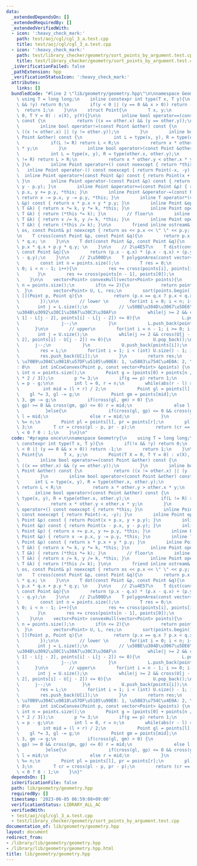 ```yaml
---
data:
  _extendedDependsOn: []
  _extendedRequiredBy: []
  _extendedVerifiedWith:
  - icon: ':heavy_check_mark:'
    path: test/aoj/cgl/cgl_3_a.test.cpp
    title: test/aoj/cgl/cgl_3_a.test.cpp
  - icon: ':heavy_check_mark:'
    path: test/library_checker/geometry/sort_points_by_argument.test.cpp
    title: test/library_checker/geometry/sort_points_by_argument.test.cpp
  _isVerificationFailed: false
  _pathExtension: hpp
  _verificationStatusIcon: ':heavy_check_mark:'
  attributes:
    links: []
  bundledCode: "#line 2 \"lib/geometry/geometry.hpp\"\n\nnamespace Geometry{\n   \
    \ using T = long long;\n    inline constexpr int type(T x, T y){\n        if(!x\
    \ && !y) return 0;\n        if(y < 0 || (y == 0 && x > 0)) return -1;\n      \
    \  return 1;\n    }\n\n    struct Point{\n        T x, y;\n        Point(T X =\
    \ 0, T Y = 0) : x(X), y(Y){}\n\n        inline bool operator==(const Point &other)\
    \ const {\n            return ((x == other.x) && (y == other.y));\n        }\n\
    \        inline bool operator!=(const Point &other) const {\n            return\
    \ ((x != other.x) || (y != other.y));\n        }\n        inline bool operator<(const\
    \ Point &other) const {\n            int L = type(x, y), R = type(other.x, other.y);\n\
    \            if(L != R) return L < R;\n            return x * other.y > other.x\
    \ * y;\n        }\n        inline bool operator>(const Point &other) const {\n\
    \            int L = type(x, y), R = type(other.x, other.y);\n            if(L\
    \ != R) return L > R;\n            return x * other.y < other.x * y;\n       \
    \ }\n        inline Point operator+() const noexcept { return *this; }\n     \
    \   inline Point operator-() const noexcept { return Point(-x, -y); }\n      \
    \  inline Point operator+(const Point &p) const { return Point(x + p.x, y + p.y);\
    \ }\n        inline Point operator-(const Point &p) const { return Point(x - p.x,\
    \ y - p.y); }\n        inline Point &operator+=(const Point &p) { return x +=\
    \ p.x, y += p.y, *this; }\n        inline Point &operator-=(const Point &p) {\
    \ return x -= p.x, y -= p.y, *this; }\n        inline T operator*(const Point\
    \ &p) const { return x * p.x + y * p.y; }\n        inline Point &operator*=(const\
    \ T &k) { return x *= k, y *= k, *this; }\n        inline Point operator*(const\
    \ T &k) { return (*this *= k); }\n        // floor\n        inline Point &operator/=(const\
    \ T &k) { return x /= k, y /= k, *this; }\n        inline Point operator/(const\
    \ T &k) { return (*this /= k); }\n\n        friend inline ostream& operator<<(ostream&\
    \ os, const Point& p) noexcept { return os << p.x << \" \" << p.y; }\n    };\n\
    \n    T cross(const Point &p, const Point &q){\n        return p.x * q.y - p.y\
    \ * q.x; \n    }\n\n    T dot(const Point &p, const Point &q){\n        return\
    \ p.x * q.x + p.y * q.y; \n    }\n\n    // 2\u4E57\n    T dist(const Point &p,\
    \ const Point &q){\n        return (p.x - q.x) * (p.x - q.x) + (p.y - q.y) * (p.y\
    \ - q.y);\n    }\n\n    // 2\u500D\n    T polygonArea(const vector<Point> &points){\n\
    \        const int n = points.size();\n        T res = 0;\n        for(int i =\
    \ 0; i < n - 1; i++){\n            res += cross(points[i], points[i + 1]);\n \
    \       }\n        res += cross(points[n - 1], points[0]);\n        return res;\n\
    \    }\n\n    vector<Point> convexHull(vector<Point> points){\n        const int\
    \ n = points.size();\n        if(n <= 2){\n            return points;\n      \
    \  }\n        vector<Point> U, L, res;\n        sort(points.begin(), points.end(),\
    \ [](Point p, Point q){\n            return (p.x == q.x ? p.x < q.x : p.y < q.y);\n\
    \        });\n\n        // lower \n        for(int i = 0; i < n; i++){\n     \
    \       int j = L.size();\n            // \u50BE\u304D\u3067\u5DE6\u56DE\u308A\
    \u304B\u3092\u30C1\u30A7\u30C3\u30AF\n            while(j >= 2 && cross(L[j -\
    \ 1] - L[j - 2], points[i] - L[j - 2]) <= 0){\n                L.pop_back();\n\
    \                j--;\n            }\n            L.push_back(points[i]);\n  \
    \      }\n\n        // upper\n        for(int i = n - 1; i >= 0; i--){\n     \
    \       int j = U.size();\n            while(j >= 2 && cross(U[j - 1] - U[j -\
    \ 2], points[i] - U[j - 2]) <= 0){\n                U.pop_back();\n          \
    \      j--;\n            }\n            U.push_back(points[i]);\n        }\n\n\
    \        res = L;\n        for(int i = 1; i < (int) U.size() - 1; i++){\n    \
    \        res.push_back(U[i]);\n        }\n        return res;\n    }\n\n    //\
    \ \u70B9\u304C\u9818\u57DF\u5185\u90E8: 1, \u5883\u754C\u4E0A: 2, \u5916\u90E8\
    : 0\n    int inCcwConvex(Point p, const vector<Point> &points) {\n        const\
    \ int n = points.size();\n        Point g = (points[0] + points[n / 3] + points[n\
    \ * 2 / 3]);\n        p *= 3;\n        if(g == p) return 1;\n        Point gp\
    \ = p - g;\n\n        int l = 0, r = n;\n        while(abs(r - l) > 1) {\n   \
    \         int mid = (l + r) / 2;\n            Point gl = points[l];\n        \
    \    gl *= 3, gl -= g;\n            Point gm = points[mid];\n            gm *=\
    \ 3, gm -= g;\n            if(cross(gl, gm) > 0) {\n                if(cross(gl,\
    \ gp) >= 0 && cross(gm, gp) <= 0) r = mid;\n                else l = mid;\n  \
    \          }else{\n                if(cross(gl, gp) <= 0 && cross(gm, gp) >= 0)\
    \ l = mid;\n                else r = mid;\n            }\n        }\n        r\
    \ %= n;\n        Point pl = points[l], pr = points[r];\n        pl *= 3, pr *=\
    \ 3;\n        T cr = cross(pl - p, pr - p);\n        return (cr == 0) ? 2 : cr\
    \ < 0 ? 0 : 1;\n    }\n}\n"
  code: "#pragma once\n\nnamespace Geometry{\n    using T = long long;\n    inline\
    \ constexpr int type(T x, T y){\n        if(!x && !y) return 0;\n        if(y\
    \ < 0 || (y == 0 && x > 0)) return -1;\n        return 1;\n    }\n\n    struct\
    \ Point{\n        T x, y;\n        Point(T X = 0, T Y = 0) : x(X), y(Y){}\n\n\
    \        inline bool operator==(const Point &other) const {\n            return\
    \ ((x == other.x) && (y == other.y));\n        }\n        inline bool operator!=(const\
    \ Point &other) const {\n            return ((x != other.x) || (y != other.y));\n\
    \        }\n        inline bool operator<(const Point &other) const {\n      \
    \      int L = type(x, y), R = type(other.x, other.y);\n            if(L != R)\
    \ return L < R;\n            return x * other.y > other.x * y;\n        }\n  \
    \      inline bool operator>(const Point &other) const {\n            int L =\
    \ type(x, y), R = type(other.x, other.y);\n            if(L != R) return L > R;\n\
    \            return x * other.y < other.x * y;\n        }\n        inline Point\
    \ operator+() const noexcept { return *this; }\n        inline Point operator-()\
    \ const noexcept { return Point(-x, -y); }\n        inline Point operator+(const\
    \ Point &p) const { return Point(x + p.x, y + p.y); }\n        inline Point operator-(const\
    \ Point &p) const { return Point(x - p.x, y - p.y); }\n        inline Point &operator+=(const\
    \ Point &p) { return x += p.x, y += p.y, *this; }\n        inline Point &operator-=(const\
    \ Point &p) { return x -= p.x, y -= p.y, *this; }\n        inline T operator*(const\
    \ Point &p) const { return x * p.x + y * p.y; }\n        inline Point &operator*=(const\
    \ T &k) { return x *= k, y *= k, *this; }\n        inline Point operator*(const\
    \ T &k) { return (*this *= k); }\n        // floor\n        inline Point &operator/=(const\
    \ T &k) { return x /= k, y /= k, *this; }\n        inline Point operator/(const\
    \ T &k) { return (*this /= k); }\n\n        friend inline ostream& operator<<(ostream&\
    \ os, const Point& p) noexcept { return os << p.x << \" \" << p.y; }\n    };\n\
    \n    T cross(const Point &p, const Point &q){\n        return p.x * q.y - p.y\
    \ * q.x; \n    }\n\n    T dot(const Point &p, const Point &q){\n        return\
    \ p.x * q.x + p.y * q.y; \n    }\n\n    // 2\u4E57\n    T dist(const Point &p,\
    \ const Point &q){\n        return (p.x - q.x) * (p.x - q.x) + (p.y - q.y) * (p.y\
    \ - q.y);\n    }\n\n    // 2\u500D\n    T polygonArea(const vector<Point> &points){\n\
    \        const int n = points.size();\n        T res = 0;\n        for(int i =\
    \ 0; i < n - 1; i++){\n            res += cross(points[i], points[i + 1]);\n \
    \       }\n        res += cross(points[n - 1], points[0]);\n        return res;\n\
    \    }\n\n    vector<Point> convexHull(vector<Point> points){\n        const int\
    \ n = points.size();\n        if(n <= 2){\n            return points;\n      \
    \  }\n        vector<Point> U, L, res;\n        sort(points.begin(), points.end(),\
    \ [](Point p, Point q){\n            return (p.x == q.x ? p.x < q.x : p.y < q.y);\n\
    \        });\n\n        // lower \n        for(int i = 0; i < n; i++){\n     \
    \       int j = L.size();\n            // \u50BE\u304D\u3067\u5DE6\u56DE\u308A\
    \u304B\u3092\u30C1\u30A7\u30C3\u30AF\n            while(j >= 2 && cross(L[j -\
    \ 1] - L[j - 2], points[i] - L[j - 2]) <= 0){\n                L.pop_back();\n\
    \                j--;\n            }\n            L.push_back(points[i]);\n  \
    \      }\n\n        // upper\n        for(int i = n - 1; i >= 0; i--){\n     \
    \       int j = U.size();\n            while(j >= 2 && cross(U[j - 1] - U[j -\
    \ 2], points[i] - U[j - 2]) <= 0){\n                U.pop_back();\n          \
    \      j--;\n            }\n            U.push_back(points[i]);\n        }\n\n\
    \        res = L;\n        for(int i = 1; i < (int) U.size() - 1; i++){\n    \
    \        res.push_back(U[i]);\n        }\n        return res;\n    }\n\n    //\
    \ \u70B9\u304C\u9818\u57DF\u5185\u90E8: 1, \u5883\u754C\u4E0A: 2, \u5916\u90E8\
    : 0\n    int inCcwConvex(Point p, const vector<Point> &points) {\n        const\
    \ int n = points.size();\n        Point g = (points[0] + points[n / 3] + points[n\
    \ * 2 / 3]);\n        p *= 3;\n        if(g == p) return 1;\n        Point gp\
    \ = p - g;\n\n        int l = 0, r = n;\n        while(abs(r - l) > 1) {\n   \
    \         int mid = (l + r) / 2;\n            Point gl = points[l];\n        \
    \    gl *= 3, gl -= g;\n            Point gm = points[mid];\n            gm *=\
    \ 3, gm -= g;\n            if(cross(gl, gm) > 0) {\n                if(cross(gl,\
    \ gp) >= 0 && cross(gm, gp) <= 0) r = mid;\n                else l = mid;\n  \
    \          }else{\n                if(cross(gl, gp) <= 0 && cross(gm, gp) >= 0)\
    \ l = mid;\n                else r = mid;\n            }\n        }\n        r\
    \ %= n;\n        Point pl = points[l], pr = points[r];\n        pl *= 3, pr *=\
    \ 3;\n        T cr = cross(pl - p, pr - p);\n        return (cr == 0) ? 2 : cr\
    \ < 0 ? 0 : 1;\n    }\n}"
  dependsOn: []
  isVerificationFile: false
  path: lib/geometry/geometry.hpp
  requiredBy: []
  timestamp: '2023-06-05 06:59:08+09:00'
  verificationStatus: LIBRARY_ALL_AC
  verifiedWith:
  - test/aoj/cgl/cgl_3_a.test.cpp
  - test/library_checker/geometry/sort_points_by_argument.test.cpp
documentation_of: lib/geometry/geometry.hpp
layout: document
redirect_from:
- /library/lib/geometry/geometry.hpp
- /library/lib/geometry/geometry.hpp.html
title: lib/geometry/geometry.hpp
---
```

